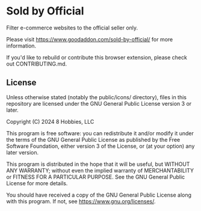# Sold by Official

Filter e-commerce websites to the official seller only.

Please visit https://www.goodaddon.com/sold-by-official/ for more information.

If you'd like to rebuild or contribute this browser extension, please check out CONTRIBUTING.md.

## License

Unless otherwise stated (notably the public/icons/ directory), files in this repository are licensed
under the GNU General Public License version 3 or later.

Copyright (C) 2024 8 Hobbies, LLC

This program is free software: you can redistribute it and/or modify
it under the terms of the GNU General Public License as published by
the Free Software Foundation, either version 3 of the License, or
(at your option) any later version.

This program is distributed in the hope that it will be useful,
but WITHOUT ANY WARRANTY; without even the implied warranty of
MERCHANTABILITY or FITNESS FOR A PARTICULAR PURPOSE. See the
GNU General Public License for more details.

You should have received a copy of the GNU General Public License
along with this program. If not, see <https://www.gnu.org/licenses/>.
